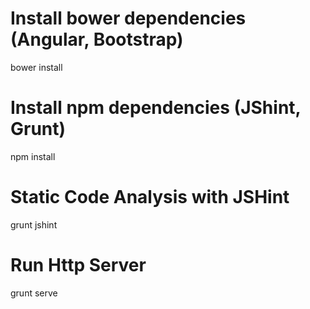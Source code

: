 # Install bower dependencies (Angular, Bootstrap)
bower install

# Install npm dependencies (JShint, Grunt)
npm install

# Static Code Analysis with JSHint
grunt jshint

# Run Http Server
grunt serve
